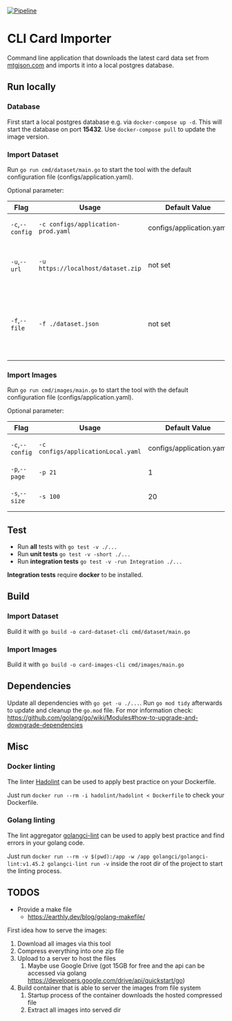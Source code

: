 [![Pipeline](https://github.com/konstantinfoerster/card-importer-go/actions/workflows/pipeline.yml/badge.svg?branch=main)](https://github.com/konstantinfoerster/card-importer-go/actions/workflows/pipeline.yml)

# CLI Card Importer

Command line application that downloads the latest card data set from [mtgjson.com](https://mtgjson.com/) and imports it
into a local postgres database.

## Run locally

### Database

First start a local postgres database e.g. via `docker-compose up -d`. This will start the database on port **15432**.
Use `docker-compose pull` to update the image version.

### Import Dataset

Run `go run cmd/dataset/main.go` to start the tool with the default configuration file (configs/application.yaml).

Optional parameter:

| Flag            | Usage                              | Default Value            | Description                                                                             |
|-----------------|------------------------------------|--------------------------|-----------------------------------------------------------------------------------------|
| `-c`,`--config` | `-c configs/application-prod.yaml` | configs/application.yaml | path to the configuration file                                                          |
| `-u`,`--url`    | `-u https://localhost/dataset.zip` | not set                  | dataset download url (only json and zip is supported)                                   |
| `-f`,`--file`   | `-f ./dataset.json`                | not set                  | path to local dataset json file, has precedence over the url flag or configuration file |

### Import Images

Run `go run cmd/images/main.go` to start the tool with the default configuration file (configs/application.yaml).

Optional parameter:

| Flag            | Usage                              | Default Value            | Description                    |
|-----------------|------------------------------------|--------------------------|--------------------------------|
| `-c`,`--config` | `-c configs/applicationLocal.yaml` | configs/application.yaml | path to the configuration file | 
| `-p`,`--page`   | `-p 21`                            | 1                        | start page number              |
| `-s`,`--size`   | `-s 100`                           | 20                       | amount of entries per page     |

## Test

* Run **all** tests with `go test -v ./...`
* Run **unit tests** `go test -v -short ./...`
* Run **integration tests** `go test -v -run Integration ./...`

**Integration tests** require **docker** to be installed.

## Build

### Import Dataset

Build it with `go build -o card-dataset-cli cmd/dataset/main.go`

### Import Images

Build it with `go build -o card-images-cli cmd/images/main.go`

## Dependencies

Update all dependencies with `go get -u ./...`. Run `go mod tidy` afterwards to update and cleanup the `go.mod` file.
For mor information check: https://github.com/golang/go/wiki/Modules#how-to-upgrade-and-downgrade-dependencies

## Misc

### Docker linting

The linter [Hadolint](https://github.com/hadolint/hadolint) can be used to apply best practice on your Dockerfile.

Just run `docker run --rm -i hadolint/hadolint < Dockerfile` to check your Dockerfile.

### Golang linting

The lint aggregator [golangci-lint](https://golangci-lint.run/) can be used to apply best practice and find errors in
your golang code.

Just run `docker run --rm -v $(pwd):/app -w /app golangci/golangci-lint:v1.45.2 golangci-lint run -v` inside the root
dir of the project to start the linting process.

## TODOS

* Provide a make file
    * https://earthly.dev/blog/golang-makefile/

First idea how to serve the images:

1. Download all images via this tool
2. Compress everything into one zip file
3. Upload to a server to host the files
    1. Maybe use Google Drive (got 15GB for free and the api can be accessed via
       golang https://developers.google.com/drive/api/quickstart/go)
4. Build container that is able to server the images from file system
    1. Startup process of the container downloads the hosted compressed file
    2. Extract all images into served dir
